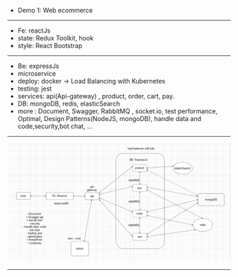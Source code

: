 * Demo 1: Web ecommerce
--------------------------------------------------
+ Fe: reactJs
+ state: Redux Toolkit, hook
+ style: React Bootstrap
------------------------------------------------------------
+ Be: expressJs
+ microservice
+ deploy: docker -> Load Balancing with Kubernetes 
+ testing: jest
+ services: api(Api-gateway) , product, order, cart, pay.
+ DB: mongoDB, redis, elasticSearch
+ more : Document, Swagger, RabbitMQ , socket.io, test performance, Optimal, Design Patterns(NodeJS, mongoDB), handle data and code,security,bot chat, ...
----------------------------------------------------------------------------
![image](design.png)

---------------------------------------

